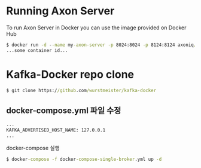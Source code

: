 # Running Axon Server

To run Axon Server in Docker you can use the image provided on Docker Hub

```cmd
$ docker run -d --name my-axon-server -p 8024:8024 -p 8124:8124 axoniq/axonserver
...some container id...
```



# Kafka-Docker repo clone
```cmd
$ git clone https://github.com/wurstmeister/kafka-docker
```
## docker-compose.yml 파일 수정
```cmd
...
KAFKA_ADVERTISED_HOST_NAME: 127.0.0.1
...
```
docker-compose 실행
```cmd 
$ docker-compose -f docker-compose-single-broker.yml up -d
```

